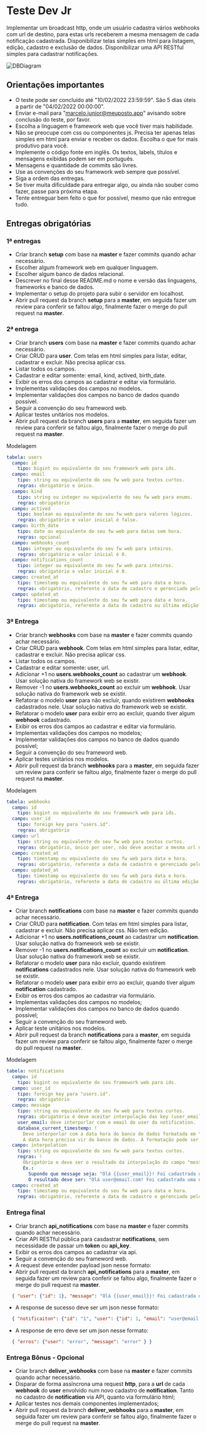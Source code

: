 # Teste Dev Jr

Implementar um broadcast http, onde um usuário cadastra vários webhooks com url de destino, para estas urls receberem a mesma mensagem de cada notificação cadastrada. Disponibilizar telas simples em html para listagem, edição, cadastro e exclusão de dados. Disponibilizar uma API RESTful simples para cadastrar notificações.

![DBDiagram](dbdiagram.png)

## Orientações importantes
- O teste pode ser concluído até "10/02/2022 23:59:59". São 5 dias úteis a partir de "04/02/2022 00:00:00".
- Enviar e-mail para "marcelo.junior@meuposto.app" avisando sobre conclusão do teste, por favor.
- Escolha a linguagem e framework web que você tiver mais habilidade.
- Não se preocupe com css ou componentes js. Precisa ter apenas telas simples em html para enviar e receber os dados. Escolha o que for mais produtivo para você.
- Implemente o código fonte em inglês. Os textos, labels, títulos e mensagens exibidas podem ser em português. 
- Mensagens e quantidade de commits são livres.
- Use as convenções do seu framework web sempre que possível.
- Siga a ordem das entregas. 
- Se tiver muita dificuldade para entregar algo, ou ainda não souber como fazer, passe para próxima etapa.
- Tente entreguar bem feito o que for possível, mesmo que não entregue tudo.

## Entregas obrigatórias

### 1ª entregas
- Criar branch **setup** com base na **master** e fazer commits quando achar necessário.
- Escolher algum framework web em qualquer linguagem.
- Escolher algum banco de dados relacional.
- Descrever no final desse README.md o nome e versão das linguagens, frameworks e banco de dados.
- Implementar o setup do projeto para subir o servidor em localhost.
- Abrir pull request da branch **setup** para a **master**, em seguida fazer um review para conferir se faltou algo, finalmente fazer o merge do pull request na **master**.

### 2ª entrega
- Criar branch **users** com base na **master** e fazer commits quando achar necessário.
- Criar CRUD para **user**. Com telas em html simples para listar, editar, cadastrar e excluir. Não precisa aplicar css.
- Listar todos os campos.
- Cadastrar e editar somente: email, kind, actived, birth_date.
- Exibir os erros dos campos ao cadastrar e editar via formulário.
- Implementas validações dos campos no modelos.
- Implementar validações dos campos no banco de dados quando possível.
- Seguir a convenção do seu frameword web.
- Aplicar testes unitários nos modelos.
- Abrir pull request da branch **users** para a **master**, em seguida fazer um review para conferir se faltou algo, finalmente fazer o merge do pull request na **master**.

Modelagem
```yml
tabela: users
  campo: id
    tipo: bigint ou equivalente do seu framework web para ids.
  campo: email
    tipo: string ou equivalente do seu fw web para textos curtos.
    regras: obrigatório e único.
  campo: kind
    tipo: string ou integer ou equivalente do seu fw web para enums.
    regras: obrigatório
  campo: actived
    tipo: boolean ou equivalente do seu fw web para valores lógicos.
    regras: obrigatório e valor inicial é false.
  campo: birth_date
    tipo: date ou equivalente do seu fw web para datas sem hora.
    regras: opcional
  campo: webhooks_count
    tipo: integer ou equivalente do seu fw web para inteiros.
    regras: obrigatório e valor inicial é 0.
  campo: notifications_count
    tipo: integer ou equivalente do seu fw web para inteiros.
    regras: obrigatório e valor inicial é 0.
  campo: created_at
    tipo: timestamp ou equivalente do seu fw web para data e hora.
    regras: obrigatório, referente a data de cadastro e gerenciado pelo fw web.
  campo: updated_at
    tipo: timestamp ou equivalente do seu fw web para data e hora.
    regras: obrigatório, referente a data de cadastro ou última edição e gerenciado pelo fw web.
```

### 3ª Entrega
- Criar branch **webhooks** com base na **master** e fazer commits quando achar necessário.
- Criar CRUD para **webhook**. Com telas em html simples para listar, editar, cadastrar e excluir. Não precisa aplicar css.
- Listar todos os campos.
- Cadastrar e editar somente: user, url.
- Adicionar +1 no **users.webhooks_count** ao cadastrar um **webhook**. Usar solução nativa do framework web se existir.
- Remover -1 no **users.webhooks_count** ao excluir um **webhook**. Usar solução nativa do framework web se existir.
- Refatorar o modelo **user** para não excluir, quando existirem **webhooks** cadastrados nele. Usar solução nativa do framework web se existir.
- Refatorar o modelo **user** para exibir erro ao excluir, quando tiver algum **webhook** cadastrado.
- Exibir os erros dos campos ao cadastrar e editar via formulário.
- Implementas validações dos campos no modelos;
- Implementar validações dos campos no banco de dados quando possível;
- Seguir a convenção do seu frameword web.
- Aplicar testes unitários nos modelos.
- Abrir pull request da branch **webhooks** para a **master**, em seguida fazer um review para conferir se faltou algo, finalmente fazer o merge do pull request na **master**.

Modelagem
```yml
tabela: webhooks
  campo: id
    tipo: bigint ou equivalente do seu framework web para ids.
  campo: user_id
    tipo: foreign key para "users.id".
    regras: obrigatório
  campo: url
    tipo: string ou equivalente do seu fw web para textos curtos.
    regras: obrigatório, único por user, não deve aceitar a mesma url no mesmo user.
  campo: created_at
    tipo: timestamp ou equivalente do seu fw web para data e hora.
    regras: obrigatório, referente a data de cadastro e gerenciado pelo fw web.
  campo: updated_at
    tipo: timestamp ou equivalente do seu fw web para data e hora.
    regras: obrigatório, referente a data de cadastro ou última edição e gerenciado pelo fw web.
```

### 4ª Entrega
- Criar branch **notifications** com base na **master** e fazer commits quando achar necessário.
- Criar CRUD para **notification**. Com telas em html simples para listar, cadastrar e excluir. Não precisa aplicar css. Não tem edição.
- Adicionar +1 no **users.notifications_count** ao cadastrar um **notification**. Usar solução nativa do framework web se existir.
- Remover -1 no **users.notifications_count** ao excluir um **notification**. Usar solução nativa do framework web se existir.
- Refatorar o modelo **user** para não excluir, quando existirem **notifications** cadastrados nele. Usar solução nativa do framework web se existir.
- Refatorar o modelo **user** para exibir erro ao excluir, quando tiver algum **notification** cadastrado.
- Exibir os erros dos campos ao cadastrar via formulário.
- Implementas validações dos campos no modelos;
- Implementar validações dos campos no banco de dados quando possível;
- Seguir a convenção do seu frameword web.
- Aplicar teste unitários nos modelos.
- Abrir pull request da branch **notifications** para a **master**, em seguida fazer um review para conferir se faltou algo, finalmente fazer o merge do pull request na **master**.

Modelagem
```yml
tabela: notifications
  campo: id
    tipo: bigint ou equivalente do seu framework web para ids.
  campo: user_id
    tipo: foreign key para "users.id".
    regras: obrigatório
  campo: message
    tipo: string ou equivalente do seu fw web para textos curtos.
    regras: obrigatório e deve aceitar interpolação das key (user_email e database_current_timestemp), entre chaves duplas "{{key}}" em qualquer parte do texto.
    user_email: deve interporlar com o email do user da notification.
    database_current_timestemp: !
      Deve interporlar com a data hora do banco de dados formatada em "DD/MM/YYYY hh:mm:ss". 
      A data hora precisa vir do banco de dados. A formatação pode ser no feita pelo fw. 
  campo: interpolation
    tipo: string ou equivalente do seu fw web para textos curtos.
    regras: !
      Obrigatório e deve ser o resultado da interpolação do campo "message". Tente implementar um algoritmo para interpolar.
      Ex.: 
        Supondo que message seja: "Olá {{user_email}}! Foi cadastrada uma nova notificação em {{database_current_timestemp}}.". 
        O resultado deve ser: "Olá user@email.com! Foi cadastrada uma nova notificação em 01/01/2022 00:00:00."
  campo: created_at
    tipo: timestamp ou equivalente do seu fw web para data e hora.
    regras: obrigatório, referente a data de cadastro e gerenciado pelo fw web.
```

### Entrega final
- Criar branch **api_notifications** com base na **master** e fazer commits quando achar necessário.
- Criar API RESTful pública para casdastrar **notifications**, sem necessidade de passar um **token** ou **api_key**. 
- Exibir os erros dos campos ao cadastrar via api.
- Seguir a convenção do seu frameword web.
- A request deve entender payload json nesse formato:
- Abrir pull request da branch **api_notifications** para a **master**, em seguida fazer um review para conferir se faltou algo, finalmente fazer o merge do pull request na **master**.
```json
  { "user": {"id": 1}, "message": "Olá {{user_email}}! Foi cadastrada uma nova notificação em {{notification_created_at}}." }
```
- A response de sucesso deve ser um json nesse formato:
```json
  { "notificaiton": {"id": "1", "user": {"id": 1, "email": "user@email.com"}, "message": "Olá {{user_email}}! Foi cadastrada uma nova notificação em {{notification_created_at}}.", "created_at": "2022-01-01T00:00:00" } }
```
- A response de erro deve ser um json nesse formato:
```json
  { "erros": {"user": "error", "message": "error" } }
```

### Entrega Bônus - Opcional
- Criar branch **deliver_webhooks** com base na **master** e fazer commits quando achar necessário.
- Disparar de forma assíncrona uma request **http**, para a **url** de cada **webhook** do **user** envolvido num novo cadastro de **notification**. Tanto no cadastro de **notification** via API, quanto via formulário html;
- Aplicar testes nos demais componentes implementados;
- Abrir pull request da branch **deliver_webhooks** para a **master**, em seguida fazer um review para conferir se faltou algo, finalmente fazer o merge do pull request na **master**.
